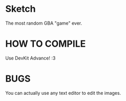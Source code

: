 Sketch
======
The most random GBA "game" ever.

# HOW TO COMPILE
Use DevKit Advance! :3

# BUGS
You can actually use any text editor to edit the images.
